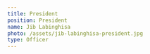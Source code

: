 ```yaml
---
title: President
position: President
name: Jib Labinghisa
photo: /assets/jib-labinghisa-president.jpg
type: Officer
---
```


